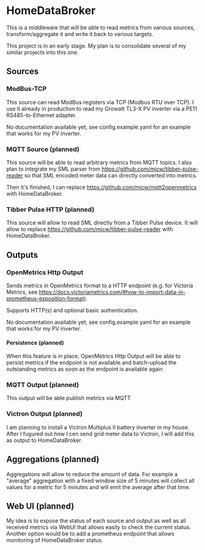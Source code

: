 # HomeDataBroker

This is a middleware that will be able to read metrics from various sources, transform/aggregate it and write it back to various targets.

This project is in an early stage. My plan is to consolidate several of my similar projects into this one.

## Sources

### ModBus-TCP

This source can read ModBus registers via TCP (Modbus RTU over TCP). I use it already in production to read my Growatt TL3-X PV inverter via a PE11 RS485-to-Ethernet adapter.

No documentation available yet, see config.example.yaml for an example that works for my PV inverter.

### MQTT Source (planned)

This source will be able to read arbitrary metrics from MQTT topics. I also plan to integrate my SML parser from https://github.com/micw/tibber-pulse-reader so that SML encoded meter data can directly converted into metrics.

Then it's finished, I can replace https://github.com/micw/mqtt2openmetrics with HomeDataBroker.

### Tibber Pulse HTTP (planned)

This source will allow to read SML directly from a Tibber Pulse device. It will allow to replace https://github.com/micw/tibber-pulse-reader with HomeDataBroker.

## Outputs

### OpenMetrics Http Output

Sends metrics in OpenMetrics format to a HTTP endpoint (e.g. for Victoria Metrics, see  https://docs.victoriametrics.com/#how-to-import-data-in-prometheus-exposition-format).

Supports HTTP(s) and optional basic authentication.

No documentation available yet, see config.example.yaml for an example that works for my PV inverter.

#### Persistence (planned)

When this feature is in place, OpenMetrics Http Output will be able to persist metrics if the endpoint is not available and batch-upload the outstanding metrics as soon as the endpoint is available again

### MQTT Output (planned)

This output will be able publish metrics via MQTT

### Victron Output (planned)

I am planning to install a Victron Multiplus II battery inverter in my house. After I fugured out how I cen send grid meter data to Victron, I will add this as output to HomeDataBroker.

## Aggregations (planned)

Aggregations will allow to reduce the amount of data. For example a "average" aggregation with a fixed window size of 5 minutes will collect all values for a metric for 5 minutes and will emit the average after that time.


## Web UI (planned)

My idea is to expose the status of each source and output as well as all received metrics via WebUI that allows easily to check the current status. Another option would be to add a prometheus endpoint that allows monitoring of HomeDataBroker status.
